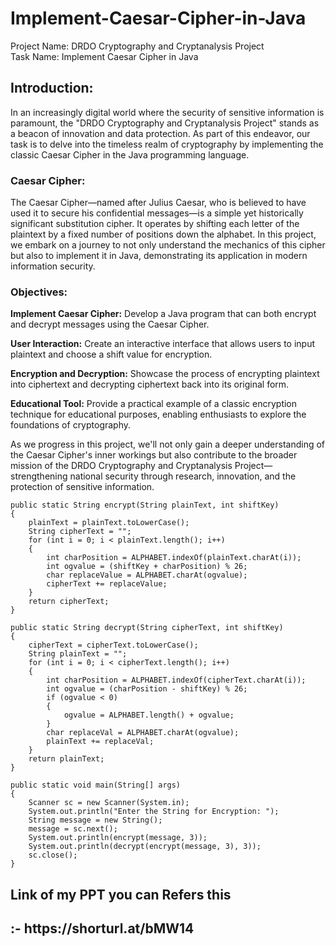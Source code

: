 # Implement-Caesar-Cipher-in-Java
Project Name: DRDO Cryptography and Cryptanalysis Project  
Task Name: Implement Caesar Cipher in Java

## Introduction:

In an increasingly digital world where the security of sensitive information is paramount, the "DRDO Cryptography and Cryptanalysis Project" stands as a beacon of innovation and data protection. As part of this endeavor, our task is to delve into the timeless realm of cryptography by implementing the classic Caesar Cipher in the Java programming language.

### Caesar Cipher:

The Caesar Cipher—named after Julius Caesar, who is believed to have used it to secure his confidential messages—is a simple yet historically significant substitution cipher. It operates by shifting each letter of the plaintext by a fixed number of positions down the alphabet. In this project, we embark on a journey to not only understand the mechanics of this cipher but also to implement it in Java, demonstrating its application in modern information security.


### Objectives:

<b>Implement Caesar Cipher:</b> Develop a Java program that can both encrypt and decrypt messages using the Caesar Cipher.

<b>User Interaction:</b> Create an interactive interface that allows users to input plaintext and choose a shift value for encryption.

<b>Encryption and Decryption:</b> Showcase the process of encrypting plaintext into ciphertext and decrypting ciphertext back into its original form.

<b>Educational Tool:</b> Provide a practical example of a classic encryption technique for educational purposes, enabling enthusiasts to explore the foundations of cryptography.

As we progress in this project, we'll not only gain a deeper understanding of the Caesar Cipher's inner workings but also contribute to the broader mission of the DRDO Cryptography and Cryptanalysis Project—strengthening national security through research, innovation, and the protection of sensitive information.



```
public static String encrypt(String plainText, int shiftKey)
{
    plainText = plainText.toLowerCase();
    String cipherText = "";
    for (int i = 0; i < plainText.length(); i++)
    {
        int charPosition = ALPHABET.indexOf(plainText.charAt(i));
        int ogvalue = (shiftKey + charPosition) % 26;
        char replaceValue = ALPHABET.charAt(ogvalue);
        cipherText += replaceValue;
    }
    return cipherText;
}

public static String decrypt(String cipherText, int shiftKey)
{
    cipherText = cipherText.toLowerCase();
    String plainText = "";
    for (int i = 0; i < cipherText.length(); i++)
    {
        int charPosition = ALPHABET.indexOf(cipherText.charAt(i));
        int ogvalue = (charPosition - shiftKey) % 26;
        if (ogvalue < 0)
        {
            ogvalue = ALPHABET.length() + ogvalue;
        }
        char replaceVal = ALPHABET.charAt(ogvalue);
        plainText += replaceVal;
    }
    return plainText;
}

public static void main(String[] args)
{
    Scanner sc = new Scanner(System.in);
    System.out.println("Enter the String for Encryption: ");
    String message = new String();
    message = sc.next();
    System.out.println(encrypt(message, 3));
    System.out.println(decrypt(encrypt(message, 3), 3));
    sc.close();
}
```

<h2>Link of my PPT you can Refers this<h2> :- https://shorturl.at/bMW14
